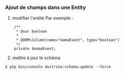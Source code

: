 
### Ajout de champs dans une Entity

1. modifier l'entité
Par exemple :
```
    /**
     * @var boolean
     *
     * @ORM\Column(name="mamaEvent", type="boolean")
     */
    private $mamaEvent;
```

2. mettre à jour le schéma
```
$ php bin/console doctrine:schema:update --force
```